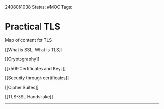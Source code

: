 2408081038
	Status: #MOC
		Tags: 

# Practical TLS

Map of content for TLS


[[What is SSL, What is TLS]]

[[Cryptography]]

[[x509 Certificates and Keys]]

[[Security through certificates]]

[[Cipher Suites]]

[[TLS-SSL Handshake]]
 
---
